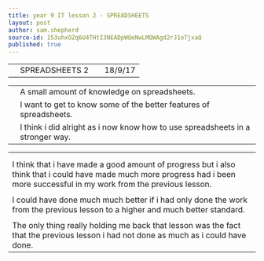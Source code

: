 ```yaml
---
title: year 9 IT lesson 2 - SPREADSHEETS
layout: post
author: sam.shepherd
source-id: 153uhxOZq6U4THtI3NEADpWQeNwLMQWAgd2rJ1oTjxaQ
published: true
---
```

<table>
  <tr>
    <td></td>
    <td>SPREADSHEETS 2</td>
    <td></td>
    <td>18/9/17</td>
  </tr>
</table>


<table>
  <tr>
    <td></td>
    <td>A small amount of knowledge on spreadsheets.</td>
  </tr>
  <tr>
    <td></td>
    <td>I want to get to know some of the better features of spreadsheets.</td>
  </tr>
  <tr>
    <td></td>
    <td>I think i did alright as i now know how to use spreadsheets in a stronger way.</td>
  </tr>
</table>


<table>
  <tr>
    <td></td>
  </tr>
  <tr>
    <td></td>
  </tr>
  <tr>
    <td>I think that i have made a good amount of progress but i also think that i could have made much more progress had i been more successful in my work from the previous lesson.</td>
  </tr>
  <tr>
    <td></td>
  </tr>
  <tr>
    <td>I could have done much much better if i had only done the work from the previous lesson to a higher and much better standard.</td>
  </tr>
  <tr>
    <td></td>
  </tr>
  <tr>
    <td>The only thing really holding me back that lesson was the fact that the previous lesson i had not done as much as i could have done.</td>
  </tr>
</table>



